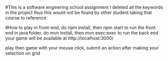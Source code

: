 #This is a software enginering school assignment
I deleted all the keywords in the project thus this would not be found by other student taking that course to reference

#How to play
in front-end, do npm install, then npm start to run the front end
in java folder, do mvn install, then mvn exec:exec to run the back end
your game will be available at http://localhost:3000/

play then game with your mouse click, submit an action after making your selection on grid